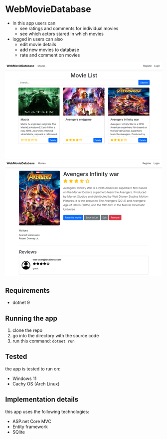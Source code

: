 # WebMovieDatabase

- In this app users can
  - see ratings and comments for individual movies
  - see which actors stared in which movies
- logged in users can also
  - edit movie details
  - add new movies to database
  - rate and comment on movies

![main page screenshot](/Screenshots/index.png)
![](/Screenshots/details.png)

## Requirements
- dotnet 9

## Running the app
1. clone the repo
2. go into the directory with the source code
3. run this command: `dotnet run`

## Tested
the app is tested to run on:
- Windows 11
- Cachy OS (Arch Linux)

## Implementation details
this app uses the following technologies:
- ASP.net Core MVC
- Entity framework
- SQlite
